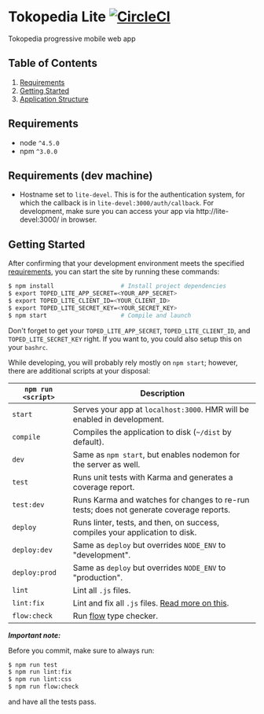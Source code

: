 # Tokopedia Lite [![CircleCI](https://circleci.com/gh/tokopedia/tokopedia-lite.svg?style=svg&circle-token=05c5abc0c27359d9fe7818232eed45d8dcc1fefa)](https://circleci.com/gh/tokopedia/tokopedia-lite)

Tokopedia progressive mobile web app

## Table of Contents
1. [Requirements](#requirements)
2. [Getting Started](#getting-started)
3. [Application Structure](#application-structure)

## Requirements
* node `^4.5.0`
* npm `^3.0.0`

## Requirements (dev machine)

* Hostname set to `lite-devel`. 
  This is for the authentication system, for which the callback is in `lite-devel:3000/auth/callback`.
  For development, make sure you can access your app via http://lite-devel:3000/ in browser.

## Getting Started

After confirming that your development environment meets the specified [requirements](#requirements), 
you can start the site by running these commands:

```bash
$ npm install                   # Install project dependencies
$ export TOPED_LITE_APP_SECRET=<YOUR_APP_SECRET>
$ export TOPED_LITE_CLIENT_ID=<YOUR_CLIENT_ID>
$ export TOPED_LITE_SECRET_KEY=<YOUR_SECRET_KEY>
$ npm start                     # Compile and launch
```

Don't forget to get your `TOPED_LITE_APP_SECRET`, `TOPED_LITE_CLIENT_ID`, and `TOPED_LITE_SECRET_KEY` 
right. If you want to, you could also setup this on your `bashrc`.

While developing, you will probably rely mostly on `npm start`; however, there are additional scripts at your disposal:

|`npm run <script>`|Description|
|------------------|-----------|
| `start` |Serves your app at `localhost:3000`. HMR will be enabled in development.|
|`compile`|Compiles the application to disk (`~/dist` by default).|
|`dev`|Same as `npm start`, but enables nodemon for the server as well.|
|`test`|Runs unit tests with Karma and generates a coverage report.|
|`test:dev`|Runs Karma and watches for changes to re-run tests; does not generate coverage reports.|
|`deploy`|Runs linter, tests, and then, on success, compiles your application to disk.|
|`deploy:dev`|Same as `deploy` but overrides `NODE_ENV` to "development".|
|`deploy:prod`|Same as `deploy` but overrides `NODE_ENV` to "production".|
|`lint`|Lint all `.js` files.|
|`lint:fix`|Lint and fix all `.js` files. [Read more on this](http://eslint.org/docs/user-guide/command-line-interface.html#fix).|
|`flow:check`|Run [flow](https://flowtype.org/) type checker.|

***Important note:***

Before you commit, make sure to always run:

```bash
$ npm run test
$ npm run lint:fix
$ npm run lint:css
$ npm run flow:check
```

and have all the tests pass.
